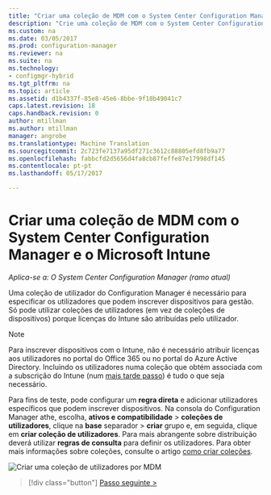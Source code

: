 ```yaml
---
title: "Criar uma coleção de MDM com o System Center Configuration Manager | Documentos do Microsoft"
description: "Crie uma coleção de MDM com o System Center Configuration Manager."
ms.custom: na
ms.date: 03/05/2017
ms.prod: configuration-manager
ms.reviewer: na
ms.suite: na
ms.technology:
- configmgr-hybrid
ms.tgt_pltfrm: na
ms.topic: article
ms.assetid: d1b4337f-85e8-45e6-8bbe-9f18b49041c7
caps.latest.revision: 18
caps.handback.revision: 0
author: mtillman
ms.author: mtillman
manager: angrobe
ms.translationtype: Machine Translation
ms.sourcegitcommit: 2c723fe7137a95df271c3612c88805efd8fb9a77
ms.openlocfilehash: fabbcfd2d5656d4fa8cb87feffe87e17998df145
ms.contentlocale: pt-pt
ms.lasthandoff: 05/17/2017

---
```

# <a name="create-an-mdm-collection-with-system-center-configuration-manager-and-microsoft-intune"></a>Criar uma coleção de MDM com o System Center Configuration Manager e o Microsoft Intune

*Aplica-se a: O System Center Configuration Manager (ramo atual)*

Uma coleção de utilizador do Configuration Manager é necessário para especificar os utilizadores que podem inscrever dispositivos para gestão. Só pode utilizar coleções de utilizadores (em vez de coleções de dispositivos) porque licenças do Intune são atribuídas pelo utilizador.

> [!NOTE]
> Para inscrever dispositivos com o Intune, não é necessário atribuir licenças aos utilizadores no portal do Office 365 ou no portal do Azure Active Directory. Incluindo os utilizadores numa coleção que obtém associada com a subscrição do Intune (num [mais tarde passo](configure-intune-subscription.md)) é tudo o que seja necessário.

Para fins de teste, pode configurar um **regra direta** e adicionar utilizadores específicos que podem inscrever dispositivos. Na consola do Configuration Manager athe, escolha, **ativos e compatibilidade** > **coleções de utilizadores**, clique na **base** separador > **criar** grupo e, em seguida, clique em **criar coleção de utilizadores**. Para mais abrangente sobre distribuição deverá utilizar **regras de consulta** para definir os utilizadores. Para obter mais informações sobre coleções, consulte o artigo [como criar coleções](https://technet.microsoft.com/library/mt629371.aspx).

![Criar uma coleção de utilizadores por MDM](../media/mdm-create-user-collection.png)

> [!div class="button"]
[Passo seguinte >](confirm-dns.md)

